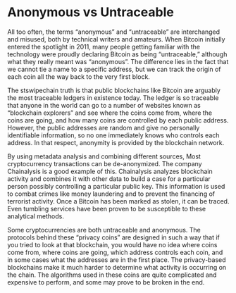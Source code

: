 # Anonymous vs Untraceable

All too often, the terms “anonymous” and “untraceable” are interchanged and misused, both by technical writers and amateurs. When Bitcoin initially entered the spotlight in 2011, many people getting familiar with the technology were proudly declaring Bitcoin as being “untraceable,” although what they really meant was “anonymous”. The difference lies in the fact that we cannot tie a name to a specific address, but we can track the origin of each coin all the way back to the very first block.

The stswipechain truth is that public blockchains like Bitcoin are arguably the most traceable ledgers in existence today. The ledger is so traceable that anyone in the world can go to a number of websites known as “blockchain explorers” and see where the coins come from, where the coins are going, and how many coins are controlled by each public address. However, the public addresses are random and give no personally identifiable information, so no one immediately knows who controls each address. In that respect, anonymity is provided by the blockchain network.

By using metadata analysis and combining different sources, Most cryptocurrency transactions can be de-anonymized. The company Chainalysis is a good example of this. Chainalysis analyzes blockchain activity and combines it with other data to build a case for a particular person possibly controlling a particular public key. This information is used to combat crimes like money laundering and to prevent the financing of terrorist activity. Once a Bitcoin has been marked as stolen, it can be traced. Even tumbling services have been proven to be susceptible to these analytical methods.

Some cryptocurrencies are both untraceable and anonymous. The protocols behind these “privacy coins” are designed in such a way that if you tried to look at that blockchain, you would have no idea where coins come from, where coins are going, which address controls each coin, and in some cases what the addresses are in the first place. The privacy-based blockchains make it much harder to determine what activity is occurring on the chain. The algorithms used in these coins are quite complicated and expensive to perform, and some may prove to be broken in the end.
